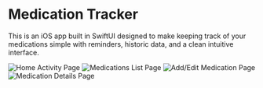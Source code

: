 # Medication Tracker

This is an iOS app built in SwiftUI designed to make keeping track of your medications simple with reminders,
historic data, and a clean intuitive interface.

![Home Activity Page](assets/home-page.png)
![Medications List Page](assets/medications-page.png)
![Add/Edit Medication Page](assets/add-page.png)
![Medication Details Page](assets/details-page.png)
